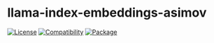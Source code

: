 # llama-index-embeddings-asimov

[![License](https://img.shields.io/badge/license-Public%20Domain-blue.svg)](https://unlicense.org)
[![Compatibility](https://img.shields.io/python/required-version-toml?tomlFilePath=https%3A%2F%2Fraw.githubusercontent.com%2Fasimov-platform%2Fllama-index-embeddings-asimov%2Frefs%2Fheads%2Fmaster%2Fpyproject.toml)](https://pypi.python.org/pypi/llama-index-embeddings-asimov)
[![Package](https://img.shields.io/pypi/v/llama-index-embeddings-asimov.svg)](https://pypi.python.org/pypi/llama-index-embeddings-asimov)
